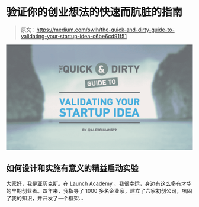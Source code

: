 # 验证你的创业想法的快速而肮脏的指南

> 原文：<https://medium.com/swlh/the-quick-and-dirty-guide-to-validating-your-startup-idea-c6be6cd91f51>

![](img/8595d067ca960dcde5bcdfc1154e5b69.png)

## 如何设计和实施有意义的精益启动实验

大家好，我是亚历克斯。在 [Launch Academy](http://www.launchacademy.ca/) ，我很幸运，身边有这么多有才华的早期创业者。四年来，我指导了 1000 多名企业家，建立了六家初创公司，巩固了我的知识，并开发了一个框架…